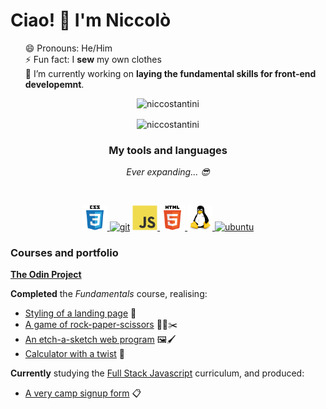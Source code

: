 <h1> Ciao! 👋 I'm Niccolò </h1>

<ul style="list-style:none">
 <li>😄 Pronouns: He/Him</li>
 <li>⚡ Fun fact: I <b>sew</b> my own clothes</li>
 <li> 🔭 I’m currently working on <b>laying the fundamental skills for front-end developemnt</b>.</li>
</ul>

<div align="center">
 <p><img src="https://github-readme-stats.vercel.app/api/top-langs?username=niccostantini&show_icons=true&locale=en&layout=compact" alt="niccostantini" /></p>
 <p><img align="center" src="https://github-readme-stats.vercel.app/api?username=niccostantini&show_icons=true&locale=en" alt="niccostantini" /></p>
</div>


<h3 align="center">My tools and languages</h3>
<p align="center" font-size="4"><i>Ever expanding... 😎</i></p>
<br />
<p align="center"> 
<a href="https://www.w3schools.com/css/" target="_blank" rel="noreferrer"> <img src="https://raw.githubusercontent.com/devicons/devicon/master/icons/css3/css3-original-wordmark.svg" alt="css3" width="40" height="40"/> </a>
<a href="https://git-scm.com/" target="_blank" rel="noreferrer"> <img src="https://www.vectorlogo.zone/logos/git-scm/git-scm-icon.svg" alt="git" width="40" height="40"/></a>
<a href="https://developer.mozilla.org/en-US/docs/Web/JavaScript" target="_blank" rel="noreferrer"><img src="https://raw.githubusercontent.com/devicons/devicon/master/icons/javascript/javascript-original.svg" alt="javascript" width="40" height="40"/> </a>
<a href="https://www.w3.org/html/" target="_blank" rel="noreferrer"> <img src="https://raw.githubusercontent.com/devicons/devicon/master/icons/html5/html5-original-wordmark.svg" alt="html5" width="40" height="40"/> </a>
<a href="https://www.linux.org/" target="_blank" rel="noreferrer"> <img src="https://raw.githubusercontent.com/devicons/devicon/master/icons/linux/linux-original.svg" alt="linux" width="40" height="40"/> </a>
 <a href="" target="_blank" rel="noreferrer"><img src="https://www.vectorlogo.zone/logos/ubuntu/ubuntu-icon.svg" alt="ubuntu" width="40" height="40"></a>
</p>



 <!--
GNU Bash <img src="https://www.vectorlogo.zone/logos/gnu_bash/gnu_bash-icon.svg" alt="bash" width="40" height="40"/> 
NODE.JS <img src="https://raw.githubusercontent.com/devicons/devicon/master/icons/nodejs/nodejs-original-wordmark.svg" alt="nodejs" width="40" height="40"/> </a> <a href="https://webpack.js.org" target="_blank" rel="noreferrer"> </a> </p>

 -->


<h3>Courses and portfolio</h3>

<b><a href="https://www.theodinproject.com/" target="_blank">The Odin Project</a></b>

<b>Completed</b> the _Fundamentals_ course, realising:
 - <a href="https://niccostantini.github.io/landing-page-odin-course/">Styling of a landing page</a> 📄
 - <a href="https://niccostantini.github.io/rock-paper-scissors/">A game of rock-paper-scissors</a> 💎📃✂️
 - <a href="https://niccostantini.github.io/etch-a-sketch/">An etch-a-sketch web program</a> 🖼️🖌️
 - [Calculator with a twist](https://niccostantini.github.io/odin-calculator/) 🧮

<b>Currently</b> studying the [Full Stack Javascript](https://www.theodinproject.com/paths/full-stack-javascript) curriculum, and produced:

 - <a href="https://niccostantini.github.io/odin-signup-form/">A very camp signup form</a> 📋

